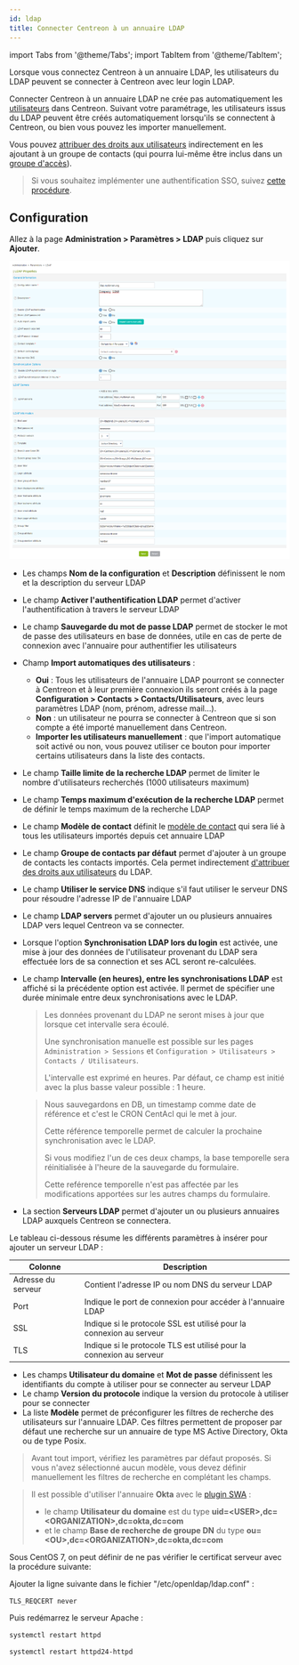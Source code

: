 ```yaml
---
id: ldap
title: Connecter Centreon à un annuaire LDAP
---
```

import Tabs from '@theme/Tabs';
import TabItem from '@theme/TabItem';


Lorsque vous connectez Centreon à un annuaire LDAP, les utilisateurs du LDAP peuvent se connecter à Centreon avec leur login LDAP.

Connecter Centreon à un annuaire LDAP ne crée pas automatiquement les [utilisateurs](../../monitoring/basic-objects/contacts) dans Centreon. Suivant votre paramétrage, les utilisateurs issus du LDAP peuvent être créés automatiquement lorsqu'ils se connectent à Centreon, ou bien vous pouvez les importer manuellement.

Vous pouvez [attribuer des droits aux utilisateurs](../access-control-lists) indirectement en les ajoutant à un groupe de contacts (qui pourra lui-même être inclus dans un [groupe d'accès](../access-control-lists#créer-un-groupe-daccès)).

> Si vous souhaitez implémenter une authentification SSO, suivez
> [cette procédure](../../connect/sso). 

## Configuration

Allez à la page **Administration > Paramètres > LDAP** puis cliquez
sur **Ajouter**.

![image](../../assets/administration/parameters-ldap-add.png)

- Les champs **Nom de la configuration** et **Description** définissent le nom
et la description du serveur LDAP
- Le champ **Activer l'authentification LDAP** permet d'activer
l'authentification à travers le serveur LDAP
- Le champ **Sauvegarde du mot de passe LDAP** permet de stocker le mot de
passe des utilisateurs en base de données, utile en cas de perte de
connexion avec l'annuaire pour authentifier les utilisateurs
- Champ **Import automatiques des utilisateurs** :

    - **Oui** : Tous les utilisateurs de l'annuaire LDAP pourront se connecter à Centreon et à leur première connexion ils seront créés à la page **Configuration > Contacts > Contacts/Utilisateurs**, avec leurs paramètres LDAP (nom, prénom, adresse mail...).
    - **Non** : un utilisateur ne pourra se connecter à Centreon que si son compte a été importé manuellement dans Centreon.
    - **Importer les utilisateurs manuellement** : que l'import automatique soit activé ou non, vous pouvez utiliser ce bouton pour importer certains utilisateurs dans la liste des contacts.

- Le champ **Taille limite de la recherche LDAP** permet de limiter le nombre d'utilisateurs recherchés
 (1000 utilisateurs maximum)
- Le champ **Temps maximum d'exécution de la recherche LDAP** permet de
définir le temps maximum de la recherche LDAP
- Le champ **Modèle de contact** définit le [modèle de contact](../../monitoring/basic-objects/contacts-templates) qui sera lié
à tous les utilisateurs importés depuis cet annuaire LDAP
- Le champ **Groupe de contacts par défaut** permet d'ajouter à un
groupe de contacts les contacts importés. Cela permet indirectement [d'attribuer des droits aux utilisateurs](../access-control-lists) du LDAP.
- Le champ **Utiliser le service DNS** indique s'il faut utiliser le serveur
DNS pour résoudre l'adresse IP de l'annuaire LDAP
- Le champ **LDAP servers** permet d'ajouter un ou plusieurs annuaires LDAP
vers lequel Centreon va se connecter.
- Lorsque l'option **Synchronisation LDAP lors du login** est activée, une
mise à jour des données de l'utilisateur provenant du LDAP sera effectuée
lors de sa connection et ses ACL seront re-calculées.
- Le champ **Intervalle (en heures), entre les synchronisations LDAP** est
affiché si la précédente option est activée. Il permet de spécifier une
durée minimale entre deux synchronisations avec le LDAP.

    > Les données provenant du LDAP ne seront mises à jour que lorsque cet intervalle
    > sera écoulé.
    >
    > Une synchronisation manuelle est possible sur les pages
    > `Administration > Sessions` et `Configuration > Utilisateurs > Contacts /
    > Utilisateurs`.
    >
    > L'intervalle est exprimé en heures. Par défaut, ce champ est initié avec la
    > plus basse valeur possible : 1 heure.

    > Nous sauvegardons en DB, un timestamp comme date de référence et c'est le CRON
    > CentAcl qui le met à jour.
    >
    > Cette référence temporelle permet de calculer la prochaine synchronisation avec
    > le LDAP.
    >
    > Si vous modifiez l'un de ces deux champs, la base temporelle sera réinitialisée
    > à l'heure de la sauvegarde du formulaire.
    >
    > Cette reférence temporelle n'est pas affectée par les modifications apportées
    > sur les autres champs du formulaire.

- La section **Serveurs LDAP** permet d'ajouter un ou plusieurs annuaires LDAP
auxquels Centreon se connectera.

Le tableau ci-dessous résume les différents paramètres à insérer pour ajouter un
serveur LDAP :

| Colonne            | Description                                                          |
| ------------------ | -------------------------------------------------------------------- |
| Adresse du serveur | Contient l'adresse IP ou nom DNS du serveur LDAP                     |
| Port               | Indique le port de connexion pour accéder à l'annuaire LDAP          |
| SSL                | Indique si le protocole SSL est utilisé pour la connexion au serveur |
| TLS                | Indique si le protocole TLS est utilisé pour la connexion au serveur |

- Les champs **Utilisateur du domaine** et **Mot de passe** définissent les identifiants 
du compte à utiliser pour se connecter au serveur LDAP
- Le champ **Version du protocole** indique la version du protocole à utiliser
pour se connecter
- La liste **Modèle** permet de préconfigurer les filtres de recherche des
utilisateurs sur l'annuaire LDAP. Ces filtres permettent de proposer par
défaut une recherche sur un annuaire de type MS Active Directory, Okta ou
de type Posix.

> Avant tout import, vérifiez les paramètres par défaut proposés. Si vous n'avez
> sélectionné aucun modèle, vous devez définir manuellement les filtres de
> recherche en complétant les champs.

> Il est possible d'utiliser l'annuaire **Okta** avec le [plugin
> SWA](https://help.okta.com/en/prod/Content/Topics/Apps/Apps_Configure_Template_App.htm) :
>
> - le champ **Utilisateur du domaine** est du type
> **uid=\<USER\>,dc=\<ORGANIZATION\>,dc=okta,dc=com**
> - et le champ **Base de recherche de groupe DN** du type
> **ou=\<OU\>,dc=\<ORGANIZATION\>,dc=okta,dc=com**

Sous CentOS 7, on peut définir de ne pas vérifier le certificat serveur avec la
procédure suivante:

Ajouter la ligne suivante dans le fichier "/etc/openldap/ldap.conf" :

```shell
TLS_REQCERT never
```

Puis redémarrez le serveur Apache :

<Tabs groupId="sync">
<TabItem value="RHEL / CentOS / Oracle Linux 8" label="RHEL / CentOS / Oracle Linux 8">

```shell
systemctl restart httpd
```

</TabItem>
<TabItem value="CentOS 7" label="CentOS 7">

```shell
systemctl restart httpd24-httpd
```

</TabItem>
</Tabs>
